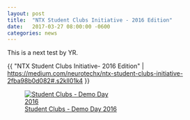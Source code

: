 ```yaml
---
layout: post
title:  "NTX Student Clubs Initiative - 2016 Edition"
date:   2017-03-27 08:00:00 -0600
categories: news
---
```


This is a next test by YR.

{{ "NTX Student Clubs Initiative- 2016 Edition" | https://medium.com/neurotechx/ntx-student-clubs-initiative-2fba98b0d082#.s2kll01k4 }}

<figure>
   <a href="https://medium.com/neurotechx/ntx-student-clubs-initiative-2fba98b0d082#.s2kll01k4">
   <img src="http://neurotechx.com/img/student_clubs/CheeringShot_DemoDay.gif" style="max-width: 200px;"
      alt="Student Clubs - Demo Day 2016" />
   <figcaption>Student Clubs - Demo Day 2016</figcaption>
</figure>
